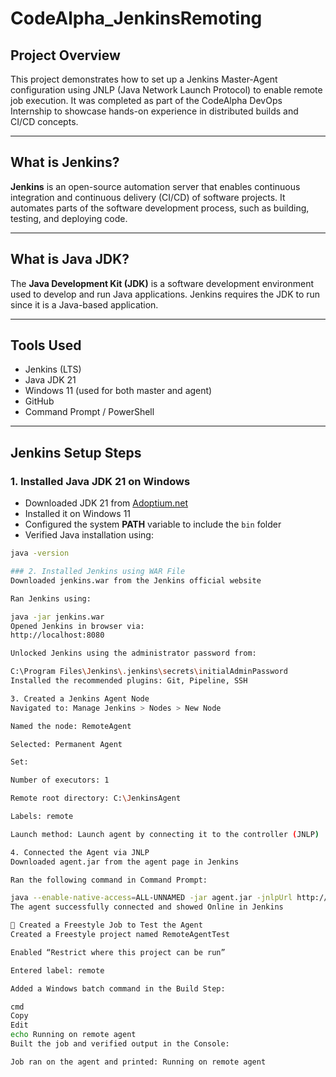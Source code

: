 # CodeAlpha_JenkinsRemoting

##  Project Overview
This project demonstrates how to set up a Jenkins Master-Agent configuration using JNLP (Java Network Launch Protocol) to enable remote job execution. It was completed as part of the CodeAlpha DevOps Internship to showcase hands-on experience in distributed builds and CI/CD concepts.

---

##  What is Jenkins?
**Jenkins** is an open-source automation server that enables continuous integration and continuous delivery (CI/CD) of software projects. It automates parts of the software development process, such as building, testing, and deploying code.

---

##  What is Java JDK?
The **Java Development Kit (JDK)** is a software development environment used to develop and run Java applications. Jenkins requires the JDK to run since it is a Java-based application.

---

##  Tools Used
- Jenkins (LTS)
- Java JDK 21
- Windows 11 (used for both master and agent)
- GitHub
- Command Prompt / PowerShell

---

##  Jenkins Setup Steps

### 1. Installed Java JDK 21 on Windows
- Downloaded JDK 21 from [Adoptium.net](https://adoptium.net/)
- Installed it on Windows 11
- Configured the system **PATH** variable to include the `bin` folder
- Verified Java installation using:
```bash
java -version

### 2. Installed Jenkins using WAR File
Downloaded jenkins.war from the Jenkins official website

Ran Jenkins using:

java -jar jenkins.war
Opened Jenkins in browser via:
http://localhost:8080

Unlocked Jenkins using the administrator password from:

C:\Program Files\Jenkins\.jenkins\secrets\initialAdminPassword
Installed the recommended plugins: Git, Pipeline, SSH

3. Created a Jenkins Agent Node
Navigated to: Manage Jenkins > Nodes > New Node

Named the node: RemoteAgent

Selected: Permanent Agent

Set:

Number of executors: 1

Remote root directory: C:\JenkinsAgent

Labels: remote

Launch method: Launch agent by connecting it to the controller (JNLP)

4. Connected the Agent via JNLP
Downloaded agent.jar from the agent page in Jenkins

Ran the following command in Command Prompt:

java --enable-native-access=ALL-UNNAMED -jar agent.jar -jnlpUrl http://localhost:8080/computer/RemoteAgent/jenkins-agent.jnlp -secret <secret-key> -workDir "C:\JenkinsAgent"
The agent successfully connected and showed Online in Jenkins

🧪 Created a Freestyle Job to Test the Agent
Created a Freestyle project named RemoteAgentTest

Enabled “Restrict where this project can be run”

Entered label: remote

Added a Windows batch command in the Build Step:

cmd
Copy
Edit
echo Running on remote agent
Built the job and verified output in the Console:

Job ran on the agent and printed: Running on remote agent
